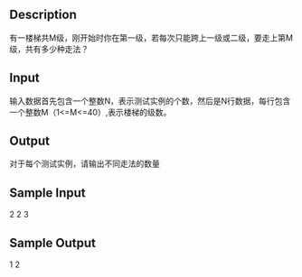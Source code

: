 ## Description

有一楼梯共M级，刚开始时你在第一级，若每次只能跨上一级或二级，要走上第M级，共有多少种走法？

## Input

输入数据首先包含一个整数N，表示测试实例的个数，然后是N行数据，每行包含一个整数M（1<=M<=40）,表示楼梯的级数。

## Output

对于每个测试实例，请输出不同走法的数量

## Sample Input

2
2
3

## Sample Output

1
2
